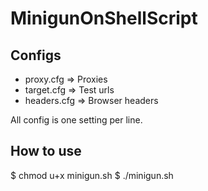 # MinigunOnShellScript

## Configs

* proxy.cfg => Proxies
* target.cfg => Test urls
* headers.cfg => Browser headers

All config is one setting per line.

## How to use

$ chmod u+x minigun.sh
$ ./minigun.sh
